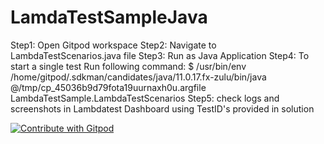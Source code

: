 # LamdaTestSampleJava
Step1: Open Gitpod workspace
Step2: Navigate to LambdaTestScenarios.java file
Step3: Run as Java Application
Step4: To start a single test Run following command:
$  /usr/bin/env /home/gitpod/.sdkman/candidates/java/11.0.17.fx-zulu/bin/java @/tmp/cp_45036b9d79fota19uurnaxh0u.argfile LambdaTestSample.LambdaTestScenarios
Step5: check logs and screenshots in Lambdatest Dashboard using TestID's provided in solution

<a href="https://gitpod.io/#https://github.com/GuruprasadKini/LamdaTestSampleJava.git">
  <img
    src="https://img.shields.io/badge/Contribute%20with-Gitpod-908a85?logo=gitpod"
    alt="Contribute with Gitpod"
  />
</a>
